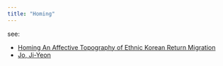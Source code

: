 ```yaml
---
title: "Homing"
---
```


see: 
- [Homing An Affective Topography of Ethnic Korean Return Migration](002.LiteratureNotes/Homing%20An%20Affective%20Topography%20of%20Ethnic%20Korean%20Return%20Migration.md)
- [Jo, Ji-Yeon](005.Authors/Jo,%20Ji-Yeon.md)